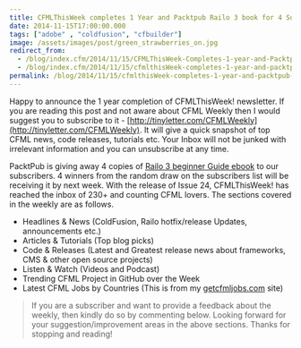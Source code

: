 ```yaml
---
title: CFMLThisWeek completes 1 Year and Packtpub Railo 3 book for 4 Subscribers
date: 2014-11-15T17:00:00.000
tags: ["adobe" , "coldfusion", "cfbuilder"]
image: /assets/images/post/green_strawberries_on.jpg
redirect_from: 
  - /blog/index.cfm/2014/11/15/CFMLThisWeek-Completes-1-year-and-Packtpub-Railo-3-book-for-4-Subscribers/
  - /blog/index.cfm/2014/11/15/cfmlthisWeek-completes-1-year-and-packtpub-railo-3-book-for-4-subscribers/
permalink: /blog/2014/11/15/cfmlthisWeek-completes-1-year-and-packtpub-railo-3-book-for-4-subscribers/
---
```


Happy to announce the 1 year completion of CFMLThisWeek! newsletter. If you are reading this post and not aware about CFML Weekly then I would suggest you to subscribe to it -  [http://tinyletter.com/CFMLWeekly](http://tinyletter.com/CFMLWeekly). It will give a quick snapshot of top CFML news, code releases, tutorials etc. Your Inbox will not be junked with irrelevant information and you can unsubscribe at any time.

PacktPub is giving away 4 copies of  [Railo 3 beginner Guide ebook](http://goo.gl/5t6Zor)  to our subscribers. 4 winners from the random draw on the subscribers list will be receiving it by next week. With the release of Issue 24, CFMLThisWeek! has reached the inbox of 230+ and counting CFML lovers. The sections covered in the weekly are as follows.

* Headlines & News (ColdFusion, Railo hotfix/release Updates, announcements etc.)
* Articles & Tutorials (Top blog picks)
* Code & Releases (Latest and Greatest release news about frameworks, CMS & other open source projects)
* Listen & Watch (Videos and Podcast)
* Trending CFML Project in GitHub over the Week
* Latest CFML Jobs by Countries (This is from my  [getcfmljobs.com](http://getcfmljobs.com/)  site)

> If you are a subscriber and want to provide a feedback about the weekly, then kindly do so by commenting below. Looking forward for your suggestion/improvement areas in the above sections. Thanks for stopping and reading!

